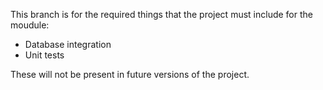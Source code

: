 This branch is for the required things that the project must include for the moudule:
 - Database integration
 - Unit tests

These will not be present in future versions of the project.
